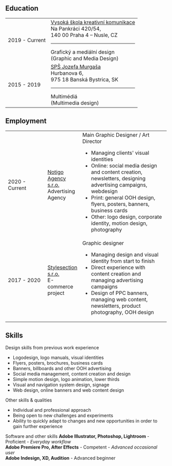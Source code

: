 <h2 class="subtitle">Education</h2>
            <table class="education">
                <tr>
                    <td class="date">2019 - Current</td>
                    <td><a class="vskk" href="http://www.vskk.cz">Vysoká škola kreativní komunikace </a><br> <span class="light">Na Pankráci 420/54, <br>
                        140 00 Praha 4 – Nusle, CZ</span><hr>Grafický a mediální design <br> (Graphic and Media Design)</td>
                </tr>
                <tr>
                    <td class="date">2015 - 2019</td>
                    <td><a class="spsjm" href="https://www.spsjm.sk">SPŠ Jozefa Murgaša </a><br><span class="light">Hurbanova 6, <br>
                        975 18 Banská Bystrica, SK</span><hr>Multimédiá <br> (Multimedia design)</td>
                </tr>
            </table>
            <h2 class="subtitle">Employment</h2>
            <table>
                <tr>
                    <td style="width: 25%; class="date">2020 - Current</td>
                    <td><a class="notigo" href="https://www.notigo.cz">Notigo Agency s.r.o.</a><br><span class="light">Advertising Agency</span></td>
                            <td>Main Graphic Designer / Art Director<br><span class="light">
                        <ul>
                            <li>Managing clients' visual identities</li>
                            <li>Online: social media design and content creation, newsletters, designing advertising campaigns, webdesign</li>
                            <li>Print: general OOH design, flyers, posters, banners, business cards </li>
                            <li>Other: logo design, corporate identity, motion design, photography</li>
                        </ul>
                    </span></td>
                </tr>
                <tr>
                    <td style="width: 25%; class="date">2017 - 2020</td>
                    <td><a class="section" href="https:/www.style-shop.cz">Stylesection s.r.o.</a><br><span class="light">E-commerce project</span></td>
                    <td style="width: 55%;">Graphic designer<br><span class="light">
                        <ul>
                            <li>Managing design and visual identity from start to finish</li>
                            <li>Direct experience with content creation and managing advertising campaigns</li>
                            <li>Design of PPC banners, managing web content, newsletters, product photography, OOH design</li>
                        </ul>
                    </span></td></td>
                </tr>
            </table>
            
<h2 class="subtitle">Skills</h2>
Design skills from previous work experience

<ul>
            <li>Logodesign, logo manuals, visual identities</li>
            <li>Flyers, posters, brochures, business cards </li>
            <li>Banners, billboards and other OOH advertising</li>
            <li>Social media management, content creation and design</li>
            <li>Simple motion design, logo animation, lower thirds</li>
            <li>Visual and navigation system design, signage</li>
            <li>Web design, online banners and web content design</li>
</ul>

Other skills & qualities

<ul>
            <li>Individual and professional approach</li>
            <li>Being open to new challenges and experiments</li>
            <li>Ability to quickly adapt to changes and new opportunities in order to gain further experience</li>
</ul>

Software and other skills
**Adobe Illustrator, Photoshop, Lightroom** - Proficient - *Everyday workflow* <br>
**Adobe Premiere Pro, After Effects** - Competent - *Advanced occasional user*<br>
**Adobe Indesign, XD, Audition** - Advanced beginner

